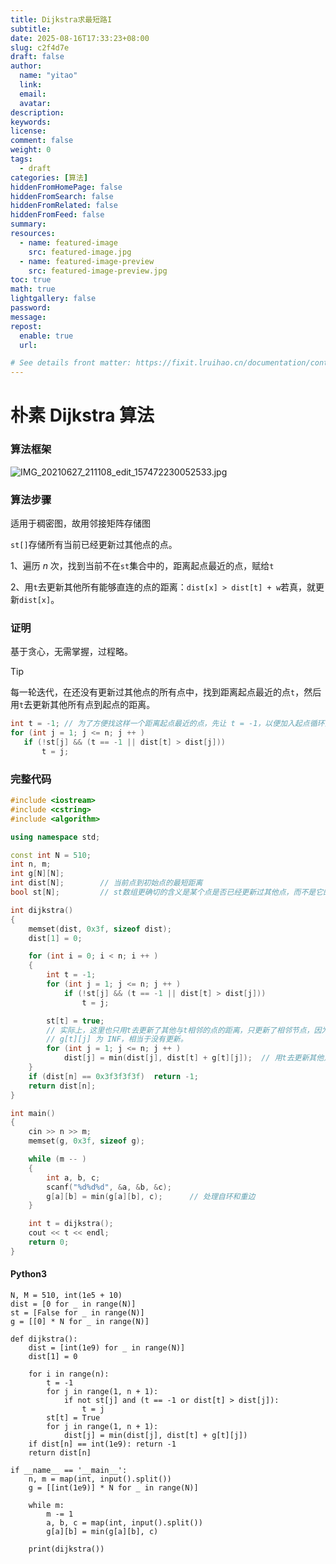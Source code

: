 ```yaml
---
title: Dijkstra求最短路I
subtitle:
date: 2025-08-16T17:33:23+08:00
slug: c2f4d7e
draft: false
author:
  name: "yitao"
  link:
  email:
  avatar:
description:
keywords:
license:
comment: false
weight: 0
tags:
  - draft
categories: [算法]
hiddenFromHomePage: false
hiddenFromSearch: false
hiddenFromRelated: false
hiddenFromFeed: false
summary:
resources:
  - name: featured-image
    src: featured-image.jpg
  - name: featured-image-preview
    src: featured-image-preview.jpg
toc: true
math: true
lightgallery: false
password:
message:
repost:
  enable: true
  url:

# See details front matter: https://fixit.lruihao.cn/documentation/content-management/introduction/#front-matter
---
```


<!--more-->

# 朴素 Dijkstra 算法


### 算法框架


![IMG_20210627_211108_edit_157472230052533.jpg](https://cdn.acwing.com/media/article/image/2021/06/27/94631_35d5affad7-IMG_20210627_211108_edit_157472230052533.jpg)


### 算法步骤

适用于稠密图，故用邻接矩阵存储图

```st[]```存储所有当前已经更新过其他点的点。

1、遍历 $n$ 次，找到当前不在```st```集合中的，距离起点最近的点，赋给```t```

2、用```t```去更新其他所有能够直连的点的距离：```dist[x] > dist[t] + w```若真，就更新```dist[x]```。

### 证明

基于贪心，无需掌握，过程略。


> [!TIP]
> 每一轮迭代，在还没有更新过其他点的所有点中，找到距离起点最近的点```t```，然后用```t```去更新其他所有点到起点的距离。
> ```cpp
> int t = -1; // 为了方便找这样一个距离起点最近的点，先让 t = -1，以便加入起点循环查找
> for (int j = 1; j <= n; j ++ )
>    if (!st[j] && (t == -1 || dist[t] > dist[j]))
>        t = j;
>```

### 完整代码
```cpp
#include <iostream>
#include <cstring>
#include <algorithm>

using namespace std;

const int N = 510;
int n, m;
int g[N][N];
int dist[N];        // 当前点到初始点的最短距离
bool st[N];         // st数组更确切的含义是某个点是否已经更新过其他点，而不是它的最短距离是否已经确定

int dijkstra()
{
    memset(dist, 0x3f, sizeof dist);
    dist[1] = 0;

    for (int i = 0; i < n; i ++ )
    {
        int t = -1;
        for (int j = 1; j <= n; j ++ )
            if (!st[j] && (t == -1 || dist[t] > dist[j]))
                t = j;

        st[t] = true;
        // 实际上，这里也只用t去更新了其他与t相邻的点的距离，只更新了相邻节点，因为不是相邻的话
        // g[t][j] 为 INF，相当于没有更新。
        for (int j = 1; j <= n; j ++ )
            dist[j] = min(dist[j], dist[t] + g[t][j]);  // 用t去更新其他点的距离
    }
    if (dist[n] == 0x3f3f3f3f)  return -1;
    return dist[n];
}

int main()
{
    cin >> n >> m;
    memset(g, 0x3f, sizeof g);

    while (m -- )
    {
        int a, b, c;
        scanf("%d%d%d", &a, &b, &c);
        g[a][b] = min(g[a][b], c);      // 处理自环和重边
    }

    int t = dijkstra();
    cout << t << endl;
    return 0;
}
```

#### Python3
```python3
N, M = 510, int(1e5 + 10)
dist = [0 for _ in range(N)]
st = [False for _ in range(N)]
g = [[0] * N for _ in range(N)]

def dijkstra():
    dist = [int(1e9) for _ in range(N)]
    dist[1] = 0

    for i in range(n):
        t = -1
        for j in range(1, n + 1):
            if not st[j] and (t == -1 or dist[t] > dist[j]):
                t = j
        st[t] = True
        for j in range(1, n + 1):
            dist[j] = min(dist[j], dist[t] + g[t][j])
    if dist[n] == int(1e9): return -1
    return dist[n]

if __name__ == '__main__':
    n, m = map(int, input().split())
    g = [[int(1e9)] * N for _ in range(N)]

    while m:
        m -= 1
        a, b, c = map(int, input().split())
        g[a][b] = min(g[a][b], c)

    print(dijkstra())
```
